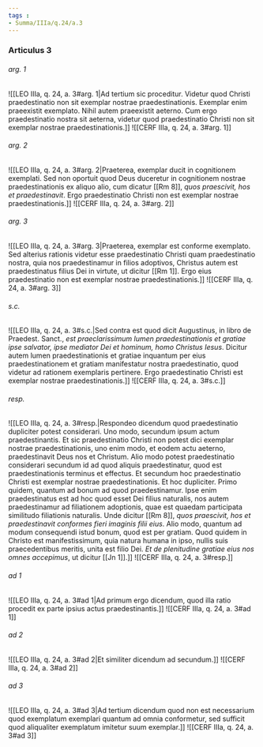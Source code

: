 ```yaml
---
tags : 
- Summa/IIIa/q.24/a.3
---
```


### Articulus 3

###### arg. 1
![[LEO IIIa, q. 24, a. 3#arg. 1|Ad tertium sic proceditur. Videtur quod Christi praedestinatio non sit exemplar nostrae praedestinationis. Exemplar enim praeexistit exemplato. Nihil autem praeexistit aeterno. Cum ergo praedestinatio nostra sit aeterna, videtur quod praedestinatio Christi non sit exemplar nostrae praedestinationis.]]
![[CERF IIIa, q. 24, a. 3#arg. 1]]

###### arg. 2
![[LEO IIIa, q. 24, a. 3#arg. 2|Praeterea, exemplar ducit in cognitionem exemplati. Sed non oportuit quod Deus duceretur in cognitionem nostrae praedestinationis ex aliquo alio, cum dicatur [[Rm 8]], *quos praescivit, hos et praedestinavit*. Ergo praedestinatio Christi non est exemplar nostrae praedestinationis.]]
![[CERF IIIa, q. 24, a. 3#arg. 2]]

###### arg. 3
![[LEO IIIa, q. 24, a. 3#arg. 3|Praeterea, exemplar est conforme exemplato. Sed alterius rationis videtur esse praedestinatio Christi quam praedestinatio nostra, quia nos praedestinamur in filios adoptivos, Christus autem est praedestinatus filius Dei in virtute, ut dicitur [[Rm 1]]. Ergo eius praedestinatio non est exemplar nostrae praedestinationis.]]
![[CERF IIIa, q. 24, a. 3#arg. 3]]

###### s.c.
![[LEO IIIa, q. 24, a. 3#s.c.|Sed contra est quod dicit Augustinus, in libro de Praedest. Sanct., *est praeclarissimum lumen praedestinationis et gratiae ipse salvator, ipse mediator Dei et hominum, homo Christus Iesus*. Dicitur autem lumen praedestinationis et gratiae inquantum per eius praedestinationem et gratiam manifestatur nostra praedestinatio, quod videtur ad rationem exemplaris pertinere. Ergo praedestinatio Christi est exemplar nostrae praedestinationis.]]
![[CERF IIIa, q. 24, a. 3#s.c.]]

###### resp.
![[LEO IIIa, q. 24, a. 3#resp.|Respondeo dicendum quod praedestinatio dupliciter potest considerari. Uno modo, secundum ipsum actum praedestinantis. Et sic praedestinatio Christi non potest dici exemplar nostrae praedestinationis, uno enim modo, et eodem actu aeterno, praedestinavit Deus nos et Christum. Alio modo potest praedestinatio considerari secundum id ad quod aliquis praedestinatur, quod est praedestinationis terminus et effectus. Et secundum hoc praedestinatio Christi est exemplar nostrae praedestinationis. Et hoc dupliciter. Primo quidem, quantum ad bonum ad quod praedestinamur. Ipse enim praedestinatus est ad hoc quod esset Dei filius naturalis, nos autem praedestinamur ad filiationem adoptionis, quae est quaedam participata similitudo filiationis naturalis. Unde dicitur [[Rm 8]], *quos praescivit, hos et praedestinavit conformes fieri imaginis filii eius*. Alio modo, quantum ad modum consequendi istud bonum, quod est per gratiam. Quod quidem in Christo est manifestissimum, quia natura humana in ipso, nullis suis praecedentibus meritis, unita est filio Dei. *Et de plenitudine gratiae eius nos omnes accepimus*, ut dicitur [[Jn 1]].]]
![[CERF IIIa, q. 24, a. 3#resp.]]

###### ad 1
![[LEO IIIa, q. 24, a. 3#ad 1|Ad primum ergo dicendum, quod illa ratio procedit ex parte ipsius actus praedestinantis.]]
![[CERF IIIa, q. 24, a. 3#ad 1]]

###### ad 2
![[LEO IIIa, q. 24, a. 3#ad 2|Et similiter dicendum ad secundum.]]
![[CERF IIIa, q. 24, a. 3#ad 2]]

###### ad 3
![[LEO IIIa, q. 24, a. 3#ad 3|Ad tertium dicendum quod non est necessarium quod exemplatum exemplari quantum ad omnia conformetur, sed sufficit quod aliqualiter exemplatum imitetur suum exemplar.]]
![[CERF IIIa, q. 24, a. 3#ad 3]]

